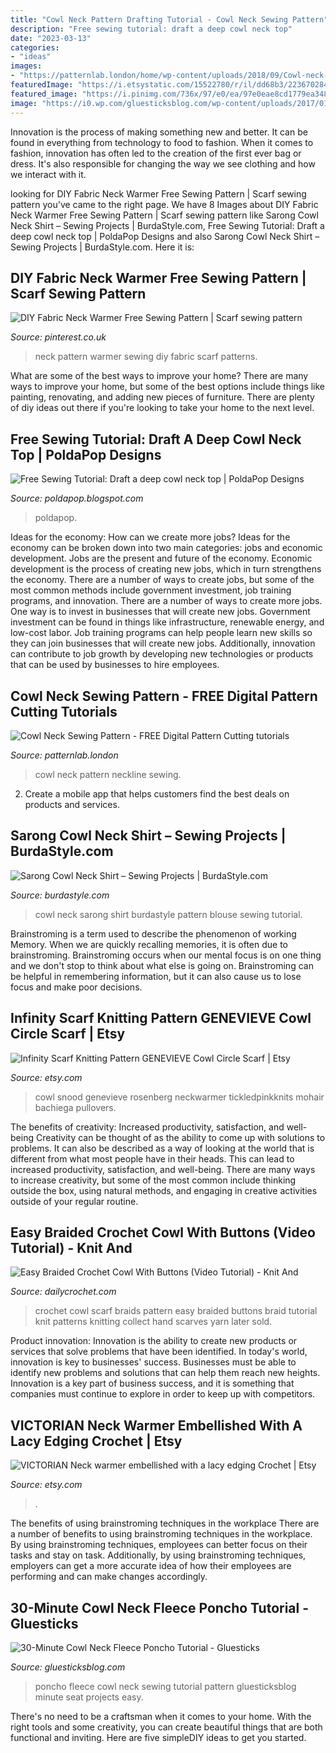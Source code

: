 ```yaml
---
title: "Cowl Neck Pattern Drafting Tutorial - Cowl Neck Sewing Pattern"
description: "Free sewing tutorial: draft a deep cowl neck top"
date: "2023-03-13"
categories:
- "ideas"
images:
- "https://patternlab.london/home/wp-content/uploads/2018/09/Cowl-neck-front-1.jpg"
featuredImage: "https://i.etsystatic.com/15522780/r/il/dd68b3/2236702846/il_794xN.2236702846_llf7.jpg"
featured_image: "https://i.pinimg.com/736x/97/e0/ea/97e0eae8cd1779ea348856970adf6ab5.jpg"
image: "https://i0.wp.com/gluesticksblog.com/wp-content/uploads/2017/01/30-minute-cowl-neck-fleece-poncho.png?resize=600%2C689&amp;ssl=1"
---
```



Innovation is the process of making something new and better. It can be found in everything from technology to food to fashion. When it comes to fashion, innovation has often led to the creation of the first ever bag or dress. It's also responsible for changing the way we see clothing and how we interact with it.

	

		
looking for DIY Fabric Neck Warmer Free Sewing Pattern | Scarf sewing pattern you've came to the right page. We have 8 Images about DIY Fabric Neck Warmer Free Sewing Pattern | Scarf sewing pattern like Sarong Cowl Neck Shirt – Sewing Projects | BurdaStyle.com, Free Sewing Tutorial: Draft a deep cowl neck top | PoldaPop Designs and also Sarong Cowl Neck Shirt – Sewing Projects | BurdaStyle.com. Here it is:
		
    
## DIY Fabric Neck Warmer Free Sewing Pattern | Scarf Sewing Pattern

<img loading=lazy src="https://i.pinimg.com/736x/97/e0/ea/97e0eae8cd1779ea348856970adf6ab5.jpg" onerror="this.onerror=null;this.src='https://tse3.mm.bing.net/th?id=OIP.34GZYQgRmLQe_8zwni35sQHaO0&amp;pid=15.1';" alt="DIY Fabric Neck Warmer Free Sewing Pattern | Scarf sewing pattern">

_Source: pinterest.co.uk_

>neck pattern warmer sewing diy fabric scarf patterns. 

	

What are some of the best ways to improve your home?
There are many ways to improve your home, but some of the best options include things like painting, renovating, and adding new pieces of furniture. There are plenty of diy ideas out there if you're looking to take your home to the next level.

    
## Free Sewing Tutorial: Draft A Deep Cowl Neck Top | PoldaPop Designs

<img loading=lazy src="http://1.bp.blogspot.com/-ooNq2CJivyE/T6NGijirRGI/AAAAAAAAApk/W2jn6QpnjZI/s400/DSC04564.JPG" onerror="this.onerror=null;this.src='https://tse1.mm.bing.net/th?id=OIP.uM2svGk5xOmaZ0Pa7A2KtwAAAA&amp;pid=15.1';" alt="Free Sewing Tutorial: Draft a deep cowl neck top | PoldaPop Designs">

_Source: poldapop.blogspot.com_

>poldapop. 

	

Ideas for the economy: How can we create more jobs?
Ideas for the economy can be broken down into two main categories: jobs and economic development. Jobs are the present and future of the economy. Economic development is the process of creating new jobs, which in turn strengthens the economy. There are a number of ways to create jobs, but some of the most common methods include government investment, job training programs, and innovation.
There are a number of ways to create more jobs. One way is to invest in businesses that will create new jobs. Government investment can be found in things like infrastructure, renewable energy, and low-cost labor. Job training programs can help people learn new skills so they can join businesses that will create new jobs. Additionally, innovation can contribute to job growth by developing new technologies or products that can be used by businesses to hire employees.

    
## Cowl Neck Sewing Pattern - FREE Digital Pattern Cutting Tutorials

<img loading=lazy src="https://patternlab.london/home/wp-content/uploads/2018/09/Cowl-neck-front-1.jpg" onerror="this.onerror=null;this.src='https://tse1.mm.bing.net/th?id=OIP.91Ip7g8kInlgNRAAUeeIHgHaLH&amp;pid=15.1';" alt="Cowl Neck Sewing Pattern - FREE Digital Pattern Cutting tutorials">

_Source: patternlab.london_

>cowl neck pattern neckline sewing. 

	

2. Create a mobile app that helps customers find the best deals on products and services.

    
## Sarong Cowl Neck Shirt – Sewing Projects | BurdaStyle.com

<img loading=lazy src="https://burdastyle-assets.s3.amazonaws.com/project_images/assets/000/262/012/Sarong_Cowl_Neck_Shirt_1_original.JPG?1332130097" onerror="this.onerror=null;this.src='https://tse2.mm.bing.net/th?id=OIP.DzrbfZLbjmft5aRwnBbcTwHaLE&amp;pid=15.1';" alt="Sarong Cowl Neck Shirt – Sewing Projects | BurdaStyle.com">

_Source: burdastyle.com_

>cowl neck sarong shirt burdastyle pattern blouse sewing tutorial. 

	

Brainstroming is a term used to describe the phenomenon of working Memory. When we are quickly recalling memories, it is often due to brainstroming. Brainstroming occurs when our mental focus is on one thing and we don't stop to think about what else is going on. Brainstroming can be helpful in remembering information, but it can also cause us to lose focus and make poor decisions.

    
## Infinity Scarf Knitting Pattern GENEVIEVE Cowl Circle Scarf | Etsy

<img loading=lazy src="https://i.etsystatic.com/5375682/r/il/403451/196032970/il_1588xN.196032970.jpg" onerror="this.onerror=null;this.src='https://tse1.mm.bing.net/th?id=OIP.oFlrJF1dXlI8CLYCQitTagHaHu&amp;pid=15.1';" alt="Infinity Scarf Knitting Pattern GENEVIEVE Cowl Circle Scarf | Etsy">

_Source: etsy.com_

>cowl snood genevieve rosenberg neckwarmer tickledpinkknits mohair bachiega pullovers. 

	

The benefits of creativity: Increased productivity, satisfaction, and well-being
Creativity can be thought of as the ability to come up with solutions to problems. It can also be described as a way of looking at the world that is different from what most people have in their heads. This can lead to increased productivity, satisfaction, and well-being. There are many ways to increase creativity, but some of the most common include thinking outside the box, using natural methods, and engaging in creative activities outside of your regular routine.

    
## Easy Braided Crochet Cowl With Buttons (Video Tutorial) - Knit And

<img loading=lazy src="https://www.dailycrochet.com/wp-content/uploads/sites/845/2018/12/easy-braided-crochet-cowl-with-b.jpg" onerror="this.onerror=null;this.src='https://tse3.mm.bing.net/th?id=OIP.TDOCmxR-miBiY7Mcck_70QHaEK&amp;pid=15.1';" alt="Easy Braided Crochet Cowl With Buttons (Video Tutorial) - Knit And">

_Source: dailycrochet.com_

>crochet cowl scarf braids pattern easy braided buttons braid tutorial knit patterns knitting collect hand scarves yarn later sold. 

	

Product innovation:
Innovation is the ability to create new products or services that solve problems that have been identified. In today's world, innovation is key to businesses' success. Businesses must be able to identify new problems and solutions that can help them reach new heights. Innovation is a key part of business success, and it is something that companies must continue to explore in order to keep up with competitors.

    
## VICTORIAN Neck Warmer Embellished With A Lacy Edging Crochet | Etsy

<img loading=lazy src="https://i.etsystatic.com/15522780/r/il/dd68b3/2236702846/il_794xN.2236702846_llf7.jpg" onerror="this.onerror=null;this.src='https://tse4.mm.bing.net/th?id=OIP.5gZa3Ud2o7Xkwf7hP3ei-wHaFt&amp;pid=15.1';" alt="VICTORIAN Neck warmer embellished with a lacy edging Crochet | Etsy">

_Source: etsy.com_

>. 

	

The benefits of using brainstroming techniques in the workplace
There are a number of benefits to using brainstroming techniques in the workplace. By using brainstroming techniques, employees can better focus on their tasks and stay on task. Additionally, by using brainstroming techniques, employers can get a more accurate idea of how their employees are performing and can make changes accordingly.

    
## 30-Minute Cowl Neck Fleece Poncho Tutorial - Gluesticks

<img loading=lazy src="https://i0.wp.com/gluesticksblog.com/wp-content/uploads/2017/01/30-minute-cowl-neck-fleece-poncho.png?resize=600%2C689&amp;ssl=1" onerror="this.onerror=null;this.src='https://tse1.mm.bing.net/th?id=OIP.TfHNCgDOQ9gTc216NwDncAHaIg&amp;pid=15.1';" alt="30-Minute Cowl Neck Fleece Poncho Tutorial - Gluesticks">

_Source: gluesticksblog.com_

>poncho fleece cowl neck sewing tutorial pattern gluesticksblog minute seat projects easy. 

	

There's no need to be a craftsman when it comes to your home. With the right tools and some creativity, you can create beautiful things that are both functional and inviting. Here are five simpleDIY ideas to get you started.

